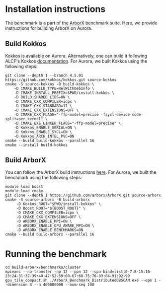 # Installation instructions

The benchmark is a part of the
[ArborX](https://github.com/arborx/ArborX/) benchmark suite. Here, we provide instructions for building ArborX on Aurora.

## Build Kokkos

Kokkos is available on Aurora. Alternatively, one can build it following ALCF's Kokkos [documentation](https://docs.alcf.anl.gov/aurora/programming-models/kokkos-aurora/#building-a-kokkos-application-using-cmake).
For Aurora, we built Kokkos using the following steps:
```shell
git clone --depth 1 --branch 4.5.01 https://github.com/kokkos/kokkos.git source-kokkos
cmake -S source-kokkos -B build-kokkos \
    -D CMAKE_BUILD_TYPE=RelWithDebInfo \
    -D CMAKE_INSTALL_PREFIX=$PWD/install-kokkos \
    -D BUILD_SHARED_LIBS=ON \
    -D CMAKE_CXX_COMPILER=icpx \
    -D CMAKE_CXX_STANDARD=17 \
    -D CMAKE_CXX_EXTENSIONS=OFF \
    -D CMAKE_CXX_FLAGS="-ffp-model=precise -fsycl-device-code-split=per_kernel" \
    -D CMAKE_EXE_LINKER_FLAGS="-ffp-model=precise" \
    -D Kokkos_ENABLE_SERIAL=ON \
    -D Kokkos_ENABLE_SYCL=ON \
    -D Kokkos_ARCH_INTEL_PVC=ON
cmake --build build-kokkos --parallel 16
cmake --install build-kokkos
```

## Build ArborX
You can follow the ArborX build instructions
[here](https://github.com/arborx/ArborX/wiki/Build). For Aurora, we built the benchmark using the following steps:
```shell
module load boost
module load cmake
git clone --depth 1 https://github.com/arborx/ArborX.git source-arborx
cmake -S source-arborx -B build-arborx
     -D Kokkos_ROOT="$PWD/install-kokkos" \
     -D Boost_ROOT="${BOOST_ROOT}" \
     -D CMAKE_CXX_COMPILER=icpx \
     -D CMAKE_CXX_EXTENSIONS=OFF \
     -D ARBORX_ENABLE_MPI=ON \
     -D ARBORX_ENABLE_GPU_AWARE_MPI=ON \
     -D ARBORX_ENABLE_BENCHMARKS=ON
cmake --build build-arborx --parallel 16
```

# Running the benchmark

```shell
cd build-arborx/benchmarks/cluster
mpiexec --no-transfer -np 12 --ppn 12 --cpu-bind=list:0-7:8-15:16-23:24-31:32-39:40-47:52-59:60-67:68-75:76-83:84-91:92-99 gpu_tile_compact.sh ./ArborX_Benchmark_DistributedDBSCAN.exe --eps 1 --dimension 3 --n 400000000 --num-seq 100
```